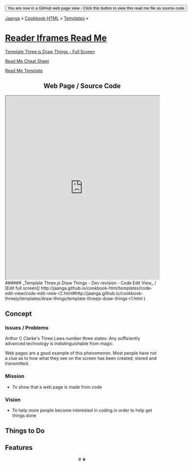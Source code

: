 <span style=display:none; >[You are now in a GitHub source code view - click this link to view this read me file as a web page]( http://jaanga.github.io/cookbook-html/templates/reader-iframes/ "View file as a web page." ) </span>
<div><input onclick=window.location.href='https://github.com/jaanga/jaanga.github.io/tree/master/cookbook-html/templates/reader-iframes'; type=button value='You are now in a GitHub web page view - Click this button to view this read me file as source code' /></div>

[Jaanga]( http://jaanga.github.io ) » [Cookbook HTML]( http://jaanga.github.io/cookbook-html/  ) » 
[Templates]( http://jaanga.github.io/cookbook-html/templates/  ) »

[Reader Iframes Read Me]( ./index.html )
===

[Template Three.js Draw Things - Full Screen]( http://jaanga.github.io/cookbook-threejs/templates/draw-things/template-threejs-draw-things-r1.html )

[Read Me Cheat Sheet]( ./index.html#readme-cheat-sheet.md )

[Read Me Template]( ./index.html#readme-template.md )

## <center> Web Page / Source Code </center>
<iframe class=ifr src="http://jaanga.github.io/cookbook-html/templates/code-edit-view/code-edit-view-r2.html#http://jaanga.github.io/cookbook-threejs/templates/draw-things/template-threejs-draw-things-r1.html" width=100% height=600px ></iframe>  
###### _Template Three.js Draw Things - Dev revision - Code Edit View_ /  [Edit full screen]( http://jaanga.github.io/cookbook-html/templates/code-edit-view/code-edit-view-r2.html#http://jaanga.github.io/cookbook-threejs/templates/draw-things/template-threejs-draw-things-r1.html )


## Concept

### Issues / Problems
<!--

The general format is an adaptation of the ideas developed in Alexander's _et al_ [A Patttern Language]( https://books.google.com/books?id=hwAHmktpk5IC&pg=PR10#v=onepage&q&f=false ) - as sammarized on page 10.

Each pattern describes a problem which occurs over and over again in our environment, and then describes the core of the solution to that problem, in such a way that you can use this solution a million times over, without ever doing it the same way twice.

patterns are descriptions of common problems and proposal for the solutions that can be used repeatedly every time the problem is encountered and producing an different outcome.

-->

Arthur C Clarke's Three Laws number three states: Any sufficiently advanced technology is indistinguishable from magic.

Web pages are a good example of this phenomenon. Most people have not a clue as to how what they see on the screen has been created, stored and transmitted.
 
### Mission
<!-- a statement of a rationale, applicable now as well as in the future -->

* To show that a web page is made from code

### Vision
<!--  a descriptive picture of a desired future state -->

* To help more people become interested in coding in order to help get things done

## Things to Do


## Features



<center title="dingbat" >
# <span onclick=window.scrollTo(0,0); style=cursor:pointer; >❦</span>
</center>


